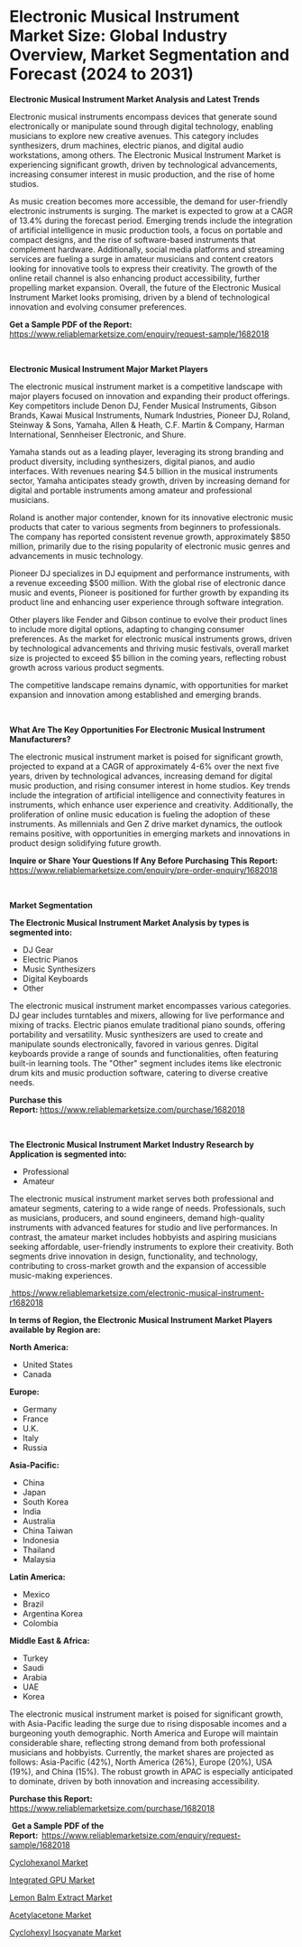 <p><h1>Electronic Musical Instrument Market Size: Global Industry Overview, Market Segmentation and Forecast (2024 to 2031)</h1></p><p><strong>Electronic Musical Instrument Market Analysis and Latest Trends</strong></p>
<p><p>Electronic musical instruments encompass devices that generate sound electronically or manipulate sound through digital technology, enabling musicians to explore new creative avenues. This category includes synthesizers, drum machines, electric pianos, and digital audio workstations, among others. The Electronic Musical Instrument Market is experiencing significant growth, driven by technological advancements, increasing consumer interest in music production, and the rise of home studios. </p><p>As music creation becomes more accessible, the demand for user-friendly electronic instruments is surging. The market is expected to grow at a CAGR of 13.4% during the forecast period. Emerging trends include the integration of artificial intelligence in music production tools, a focus on portable and compact designs, and the rise of software-based instruments that complement hardware. Additionally, social media platforms and streaming services are fueling a surge in amateur musicians and content creators looking for innovative tools to express their creativity. The growth of the online retail channel is also enhancing product accessibility, further propelling market expansion. Overall, the future of the Electronic Musical Instrument Market looks promising, driven by a blend of technological innovation and evolving consumer preferences.</p></p>
<p><strong>Get a Sample PDF of the Report:&nbsp;</strong> <a href="https://www.reliablemarketsize.com/enquiry/request-sample/1682018?utm_campaign=1293&utm_medium=2&utm_source=Github&utm_content=ia&utm_term=03102024&utm_id=electronic-musical-instrument">https://www.reliablemarketsize.com/enquiry/request-sample/1682018</a></p>
<p>&nbsp;</p>
<p><strong>Electronic Musical Instrument Major Market Players</strong></p>
<p><p>The electronic musical instrument market is a competitive landscape with major players focused on innovation and expanding their product offerings. Key competitors include Denon DJ, Fender Musical Instruments, Gibson Brands, Kawai Musical Instruments, Numark Industries, Pioneer DJ, Roland, Steinway & Sons, Yamaha, Allen & Heath, C.F. Martin & Company, Harman International, Sennheiser Electronic, and Shure.</p><p>Yamaha stands out as a leading player, leveraging its strong branding and product diversity, including synthesizers, digital pianos, and audio interfaces. With revenues nearing $4.5 billion in the musical instruments sector, Yamaha anticipates steady growth, driven by increasing demand for digital and portable instruments among amateur and professional musicians.</p><p>Roland is another major contender, known for its innovative electronic music products that cater to various segments from beginners to professionals. The company has reported consistent revenue growth, approximately $850 million, primarily due to the rising popularity of electronic music genres and advancements in music technology.</p><p>Pioneer DJ specializes in DJ equipment and performance instruments, with a revenue exceeding $500 million. With the global rise of electronic dance music and events, Pioneer is positioned for further growth by expanding its product line and enhancing user experience through software integration.</p><p>Other players like Fender and Gibson continue to evolve their product lines to include more digital options, adapting to changing consumer preferences. As the market for electronic musical instruments grows, driven by technological advancements and thriving music festivals, overall market size is projected to exceed $5 billion in the coming years, reflecting robust growth across various product segments. </p><p>The competitive landscape remains dynamic, with opportunities for market expansion and innovation among established and emerging brands.</p></p>
<p>&nbsp;</p>
<p><strong>What Are The Key Opportunities For Electronic Musical Instrument Manufacturers?</strong></p>
<p><p>The electronic musical instrument market is poised for significant growth, projected to expand at a CAGR of approximately 4-6% over the next five years, driven by technological advances, increasing demand for digital music production, and rising consumer interest in home studios. Key trends include the integration of artificial intelligence and connectivity features in instruments, which enhance user experience and creativity. Additionally, the proliferation of online music education is fueling the adoption of these instruments. As millennials and Gen Z drive market dynamics, the outlook remains positive, with opportunities in emerging markets and innovations in product design solidifying future growth.</p></p>
<p><strong>Inquire or Share Your Questions If Any Before Purchasing This Report:</strong> <a href="https://www.reliablemarketsize.com/enquiry/pre-order-enquiry/1682018?utm_campaign=1293&utm_medium=2&utm_source=Github&utm_content=ia&utm_term=03102024&utm_id=electronic-musical-instrument">https://www.reliablemarketsize.com/enquiry/pre-order-enquiry/1682018</a></p>
<p>&nbsp;</p>
<p><strong>Market Segmentation</strong></p>
<p><strong>The Electronic Musical Instrument Market Analysis by types is segmented into:</strong></p>
<p><ul><li>DJ Gear</li><li>Electric Pianos</li><li>Music Synthesizers</li><li>Digital Keyboards</li><li>Other</li></ul></p>
<p><p>The electronic musical instrument market encompasses various categories. DJ gear includes turntables and mixers, allowing for live performance and mixing of tracks. Electric pianos emulate traditional piano sounds, offering portability and versatility. Music synthesizers are used to create and manipulate sounds electronically, favored in various genres. Digital keyboards provide a range of sounds and functionalities, often featuring built-in learning tools. The "Other" segment includes items like electronic drum kits and music production software, catering to diverse creative needs.</p></p>
<p><strong>Purchase this Report:&nbsp;</strong><a href="https://www.reliablemarketsize.com/purchase/1682018?utm_campaign=1293&utm_medium=2&utm_source=Github&utm_content=ia&utm_term=03102024&utm_id=electronic-musical-instrument">https://www.reliablemarketsize.com/purchase/1682018</a></p>
<p>&nbsp;</p>
<p><strong>The Electronic Musical Instrument Market Industry Research by Application is segmented into:</strong></p>
<p><ul><li>Professional</li><li>Amateur</li></ul></p>
<p><p>The electronic musical instrument market serves both professional and amateur segments, catering to a wide range of needs. Professionals, such as musicians, producers, and sound engineers, demand high-quality instruments with advanced features for studio and live performances. In contrast, the amateur market includes hobbyists and aspiring musicians seeking affordable, user-friendly instruments to explore their creativity. Both segments drive innovation in design, functionality, and technology, contributing to cross-market growth and the expansion of accessible music-making experiences.</p></p>
<p><a href="https://www.reliablemarketsize.com/electronic-musical-instrument-r1682018?utm_campaign=1293&utm_medium=2&utm_source=Github&utm_content=ia&utm_term=03102024&utm_id=electronic-musical-instrument">&nbsp;https://www.reliablemarketsize.com/electronic-musical-instrument-r1682018</a></p>
<p><strong>In terms of Region, the Electronic Musical Instrument Market Players available by Region are:</strong></p>
<p>
    <p> <strong> North America: </strong>
        <ul>
            <li>United States</li>
            <li>Canada</li>
        </ul>
        </p> 
    <p> <strong> Europe: </strong>
        <ul>
            <li>Germany</li>
            <li>France</li>
            <li>U.K.</li>
            <li>Italy</li>
            <li>Russia</li>
        </ul>
        </p> 
    <p> <strong> Asia-Pacific: </strong>
        <ul>
            <li>China</li>
            <li>Japan</li>
            <li>South Korea</li>
            <li>India</li>
            <li>Australia</li>
            <li>China Taiwan</li>
            <li>Indonesia</li>
            <li>Thailand</li>
            <li>Malaysia</li>
        </ul>
        </p> 
    <p> <strong> Latin America: </strong>
        <ul>
            <li>Mexico</li>
            <li>Brazil</li>
            <li>Argentina Korea</li>
            <li>Colombia</li>
        </ul>
        </p> 
    <p> <strong> Middle East & Africa: </strong>
        <ul>
            <li>Turkey</li>
            <li>Saudi</li>
            <li>Arabia</li>
            <li>UAE</li>
            <li>Korea</li>
        </ul>
    </p>
    </p>
<p><p>The electronic musical instrument market is poised for significant growth, with Asia-Pacific leading the surge due to rising disposable incomes and a burgeoning youth demographic. North America and Europe will maintain considerable share, reflecting strong demand from both professional musicians and hobbyists. Currently, the market shares are projected as follows: Asia-Pacific (42%), North America (26%), Europe (20%), USA (19%), and China (15%). The robust growth in APAC is especially anticipated to dominate, driven by both innovation and increasing accessibility.</p></p>
<p><strong>Purchase this Report: </strong><a href="https://www.reliablemarketsize.com/purchase/1682018?utm_campaign=1293&utm_medium=2&utm_source=Github&utm_content=ia&utm_term=03102024&utm_id=electronic-musical-instrument">https://www.reliablemarketsize.com/purchase/1682018</a></p>
<p>&nbsp;<strong>Get a Sample PDF of the Report:&nbsp;&nbsp;</strong><a href="https://www.reliablemarketsize.com/enquiry/request-sample/1682018?utm_campaign=1293&utm_medium=2&utm_source=Github&utm_content=ia&utm_term=03102024&utm_id=electronic-musical-instrument">https://www.reliablemarketsize.com/enquiry/request-sample/1682018</a></p>
<p><strong></strong></p>
<p><p><a href="https://www.linkedin.com/pulse/cyclohexanol-market-trends-strategic-insights-2024-2031-pj5ve?utm_campaign=1293&utm_medium=2&utm_source=Github&utm_content=ia&utm_term=03102024&utm_id=electronic-musical-instrument">Cyclohexanol Market</a></p><p><a href="https://www.linkedin.com/pulse/global-integrated-gpu-market-analysis-key-trends-future-projections-97lqc?trackingId=cAXN4kHOQzWe%2FMLtD7QFZQ%3D%3D&utm_campaign=1293&utm_medium=2&utm_source=Github&utm_content=ia&utm_term=03102024&utm_id=electronic-musical-instrument">Integrated GPU Market</a></p><p><a href="https://www.linkedin.com/pulse/lemon-balm-extract-market-forecast-global-trends-analysis-from-1jmvf?trackingId=Wn5H2F%2FuROW7ixgzgHFsaA%3D%3D&utm_campaign=1293&utm_medium=2&utm_source=Github&utm_content=ia&utm_term=03102024&utm_id=electronic-musical-instrument">Lemon Balm Extract Market</a></p><p><a href="https://www.linkedin.com/pulse/global-acetylacetone-market-analysis-key-trends-future-projections-lx06e?trackingId=%2BeZD7gzRS6ahlnvGC9hKiw%3D%3D&utm_campaign=1293&utm_medium=2&utm_source=Github&utm_content=ia&utm_term=03102024&utm_id=electronic-musical-instrument">Acetylacetone Market</a></p><p><a href="https://www.linkedin.com/pulse/how-regional-global-trends-shaping-cyclohexyl-isocyanate-market-dsdce?trackingId=PEj9gL2nRyO3wqKISVslDg%3D%3D&utm_campaign=1293&utm_medium=2&utm_source=Github&utm_content=ia&utm_term=03102024&utm_id=electronic-musical-instrument">Cyclohexyl Isocyanate Market</a></p></p>